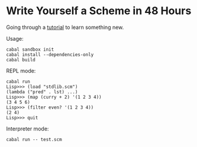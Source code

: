 Write Yourself a Scheme in 48 Hours
=======================

Going through a [tutorial](http://en.wikibooks.org/wiki/Write_Yourself_a_Scheme_in_48_Hours) to learn something new.

Usage:

    cabal sandbox init
    cabal install --dependencies-only
    cabal build

REPL mode:

    cabal run
    Lisp>>> (load "stdlib.scm")
    (lambda ("pred" . lst) ...)
    Lisp>>> (map (curry + 2) '(1 2 3 4))
    (3 4 5 6)
    Lisp>>> (filter even? '(1 2 3 4))
    (2 4)
    Lisp>>> quit

Interpreter mode:

    cabal run -- test.scm
